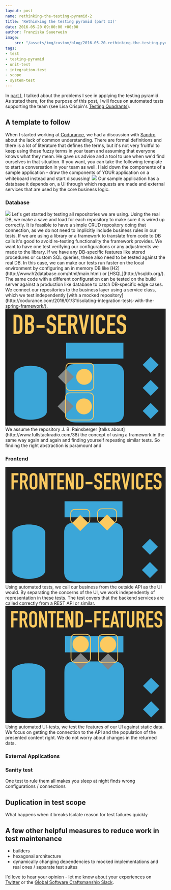 ```yaml
---
layout: post
name: rethinking-the-testing-pyramid-2
title: 'Rethinking the testing pyramid (part II)'
date: 2016-05-20 09:00:00 +00:00
author: Franziska Sauerwein
image:
    src: "/assets/img/custom/blog/2016-05-20-rethinking-the-testing-pyramid/template.png"
tags:
- test
- testing-pyramid
- unit-test
- integration-test
- scope
- system-test
---
```


In [part I](http://codurance.com/2016/05/20/rethinking-the-testing-pyramid-1/), I talked about the problems I see in applying the testing pyramid.
As stated there, for the purpose of this post, I will focus on automated tests supporting the team (see Lisa Crispin's [Testing Quadrants](http://lisacrispin.com/2011/11/08/using-the-agile-testing-quadrants/)).

## A template to follow
When I started working at [Codurance](http://codurance.com/), we had a discussion with [Sandro](https://twitter.com/sandromancuso) about the lack of common understanding. There are formal definitions and there is a lot of literature that defines the terms, but it's not very fruitful to keep using those fuzzy terms in your team and assuming that everyone knows what they mean.
He gave us advise and a tool to use when we'd find ourselves in that situation.
If you want, you can take the following template to start a conversation in your team as well. I laid down the components of a sample application - draw the components of YOUR application on a whiteboard instead and start discussing!
<img src="/assets/img/custom/blog/2016-05-20-rethinking-the-testing-pyramid/template.png"/>
Our sample application has a database it depends on, a UI through which requests are made and external services that are used by the core business logic.

### Database
<img src="/assets/img/custom/blog/2016-05-20-rethinking-the-testing-pyramid/repositories.png"/>
Let's get started by testing all repositories we are using. Using the real DB, we make a save and load for each repository to make sure it is wired up correctly. It is feasible to have a simple CRUD repository doing that connection, as we do not need to implicitly include business rules in our tests. If we are using a library or a framework to translate from code to DB calls it's good to avoid re-testing functionality the framework provides. We want to have one test verifying our configurations or any adjustments we made to the library.
If we have any DB-specific features like stored procedures or custom SQL queries, these also need to be tested against the real DB. In this case, we can make our tests run faster on the local environment by configuring an in memory DB like [H2](http://www.h2database.com/html/main.html) or [HSQL](http://hsqldb.org/). The same code with a different configuration can be tested on the build server against a production like database to catch DB-specific edge cases.
We connect our repositories to the business layer using a service class, which we test independently [with a mocked repository](http://codurance.com/2016/01/31/isolating-integration-tests-with-the-spring-framework/).
<img src="/assets/img/custom/blog/2016-05-20-rethinking-the-testing-pyramid/db-services.png"/>
We assume the repository
J. B. Rainsberger [talks about](http://www.fullstackradio.com/38) the concept of using a framework in the same way again and again and finding yourself repeating similar tests. So finding the right abstraction is paramount and

### Frontend
<img src="/assets/img/custom/blog/2016-05-20-rethinking-the-testing-pyramid/frontend-services.png"/>
Using automated tests, we call our business from the outside API as the UI would. By separating the concerns of the UI, we work independently of representation in these tests. The test covers that the backend services are called correctly from a REST API or similar.
<img src="/assets/img/custom/blog/2016-05-20-rethinking-the-testing-pyramid/frontend-features.png"/>
Using automated UI-tests, we test the features of our UI against static data. We focus on getting the connection to the API and the population of the presented content right. We do not worry about changes in the returned data.

### External Applications

### Sanity test
One test to rule them all
makes you sleep at night
finds wrong configurations / connections

## Duplication in test scope
What happens when it breaks
Isolate reason for test failures quickly


## A few other helpful measures to reduce work in test maintenance
- builders
- hexagonal architecture
- dynamically changing dependencies to mocked implementations and real ones / separate test suites

I'd love to hear your opinion - let me know about your experiences on [Twitter](https://twitter.com/Singsalad) or the [Global Software Craftsmanship Slack](slack.softwarecraftsmanship.org).
